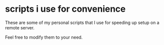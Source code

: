 # scripts i use for convenience
These are some of my personal scripts that I use for speeding up setup on a remote server. 

Feel free to modify them to your need.